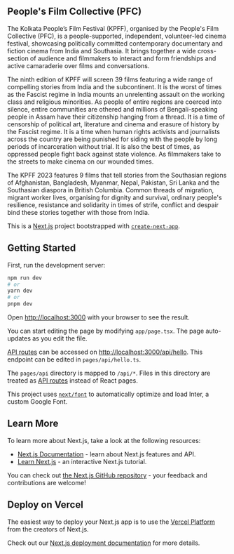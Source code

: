 ## People's Film Collective (PFC)
The Kolkata People’s Film Festival (KPFF), organised by the People's Film Collective (PFC), is a people-supported, independent, volunteer-led cinema festival, showcasing politically committed contemporary documentary and fiction cinema from India and Southasia. It brings together a wide cross-section of audience and filmmakers to interact and form friendships and active camaraderie over films and conversations.

The ninth edition of KPFF will screen 39 films featuring a wide range of compelling stories from India and the subcontinent. It is the worst of times as the Fascist regime in India mounts an unrelenting assault on the working class and religious minorities. As people of entire regions are coerced into silence, entire communities are othered and millions of Bengali-speaking people in Assam have their citizenship hanging from a thread. It is a time of censorship of political art, literature and cinema and erasure of history by the Fascist regime. It is a time when human rights activists and journalists across the country are being punished for siding with the people by long periods of incarceration without trial. It is also the best of times, as oppressed people fight back against state violence. As filmmakers take to the streets to make cinema on our wounded times.

The KPFF 2023 features 9 films that tell stories from the Southasian regions of Afghanistan, Bangladesh, Myanmar, Nepal, Pakistan, Sri Lanka and the Southasian diaspora in British Columbia. Common threads of migration, migrant worker lives, organising for dignity and survival, ordinary people's resilience, resistance and solidarity in times of strife, conflict and despair bind these stories together with those from India.

This is a [Next.js](https://nextjs.org/) project bootstrapped with [`create-next-app`](https://github.com/vercel/next.js/tree/canary/packages/create-next-app).

## Getting Started

First, run the development server:

```bash
npm run dev
# or
yarn dev
# or
pnpm dev
```

Open [http://localhost:3000](http://localhost:3000) with your browser to see the result.

You can start editing the page by modifying `app/page.tsx`. The page auto-updates as you edit the file.

[API routes](https://nextjs.org/docs/api-routes/introduction) can be accessed on [http://localhost:3000/api/hello](http://localhost:3000/api/hello). This endpoint can be edited in `pages/api/hello.ts`.

The `pages/api` directory is mapped to `/api/*`. Files in this directory are treated as [API routes](https://nextjs.org/docs/api-routes/introduction) instead of React pages.

This project uses [`next/font`](https://nextjs.org/docs/basic-features/font-optimization) to automatically optimize and load Inter, a custom Google Font.

## Learn More

To learn more about Next.js, take a look at the following resources:

- [Next.js Documentation](https://nextjs.org/docs) - learn about Next.js features and API.
- [Learn Next.js](https://nextjs.org/learn) - an interactive Next.js tutorial.

You can check out [the Next.js GitHub repository](https://github.com/vercel/next.js/) - your feedback and contributions are welcome!

## Deploy on Vercel

The easiest way to deploy your Next.js app is to use the [Vercel Platform](https://vercel.com/new?utm_medium=default-template&filter=next.js&utm_source=create-next-app&utm_campaign=create-next-app-readme) from the creators of Next.js.

Check out our [Next.js deployment documentation](https://nextjs.org/docs/deployment) for more details.
